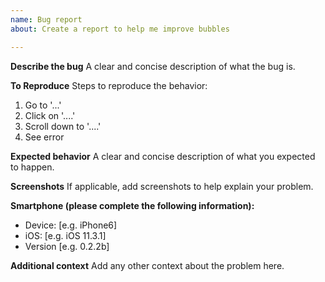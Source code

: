```yaml
---
name: Bug report
about: Create a report to help me improve bubbles

---
```


**Describe the bug**
A clear and concise description of what the bug is.

**To Reproduce**
Steps to reproduce the behavior:
1. Go to '...'
2. Click on '....'
3. Scroll down to '....'
4. See error

**Expected behavior**
A clear and concise description of what you expected to happen.

**Screenshots**
If applicable, add screenshots to help explain your problem.

**Smartphone (please complete the following information):**
 - Device: [e.g. iPhone6]
 - iOS: [e.g. iOS 11.3.1]
 - Version [e.g. 0.2.2b]

**Additional context**
Add any other context about the problem here.
